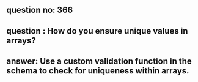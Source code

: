 
      
## question no: 366

## question : How do you ensure unique values in arrays?

## answer: Use a custom validation function in the schema to check for uniqueness within arrays.
      